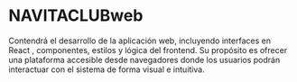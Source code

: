 # NAVITACLUBweb
Contendrá el desarrollo de la aplicación web, incluyendo interfaces en React , componentes, estilos y lógica del frontend. Su propósito es ofrecer una plataforma accesible desde navegadores donde los usuarios podrán interactuar con el sistema de forma visual e intuitiva.
